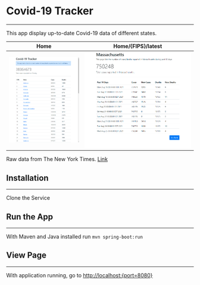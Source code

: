 # Covid-19 Tracker

---

This app display up-to-date Covid-19 data of different states.


Home           |  Home/{FIPS}/latest
:-------------------------:|:-------------------------:
![](src/main/resources/images/home-screenshot.png)  |  ![](src/main/resources/images/state-screenshot.png)


Raw data from The New York Times. [Link](https://github.com/nytimes/covid-19-data)

## Installation

---

Clone the Service

## Run the App

---

With Maven and Java installed
run `mvn spring-boot:run`


## View Page

---
With application running, go to [http://localhost:{port=8080}](http://localhost:8080)



